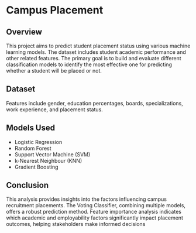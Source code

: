 # Campus Placement

## Overview
This project aims to predict student placement status using various machine learning models. The dataset includes student academic performance and other related features. The primary goal is to build and evaluate different classification models to identify the most effective one for predicting whether a student will be placed or not.

## Dataset
Features include gender, education percentages, boards, specializations, work experience, and placement status.

## Models Used
- Logistic Regression
- Random Forest
- Support Vector Machine (SVM)
- k-Nearest Neighbour (KNN)
- Gradient Boosting

## Conclusion
This analysis provides insights into the factors influencing campus recruitment placements. The Voting Classifier, combining multiple models, offers a robust prediction method. Feature importance analysis indicates which academic and employability factors significantly impact placement outcomes, helping stakeholders make informed decisions



